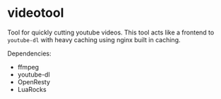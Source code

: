 
# videotool

Tool for quickly cutting youtube videos. This tool acts like a frontend to
`youtube-dl` with heavy caching using nginx built in caching.

Dependencies:

* ffmpeg
* youtube-dl
* OpenResty
* LuaRocks


